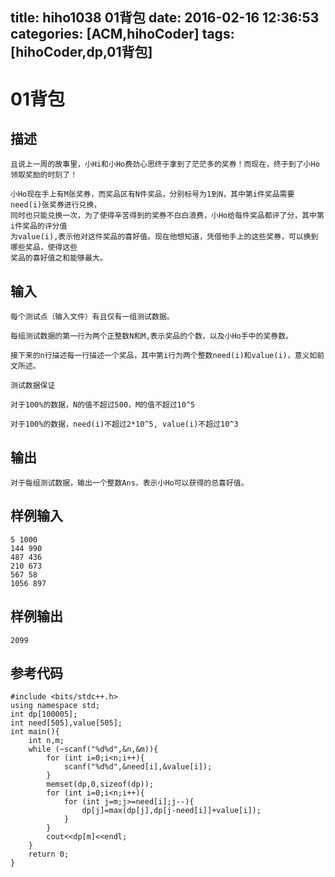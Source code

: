 title: hiho1038 01背包
date: 2016-02-16 12:36:53
categories: [ACM,hihoCoder]
tags: [hihoCoder,dp,01背包]
---
# 01背包

## 描述

	且说上一周的故事里，小Hi和小Ho费劲心思终于拿到了茫茫多的奖券！而现在，终于到了小Ho领取奖励的时刻了！

	小Ho现在手上有M张奖券，而奖品区有N件奖品，分别标号为1到N，其中第i件奖品需要need(i)张奖券进行兑换，
	同时也只能兑换一次，为了使得辛苦得到的奖券不白白浪费，小Ho给每件奖品都评了分，其中第i件奖品的评分值
	为value(i),表示他对这件奖品的喜好值。现在他想知道，凭借他手上的这些奖券，可以换到哪些奖品，使得这些
	奖品的喜好值之和能够最大。

<!--more-->

## 输入

	每个测试点（输入文件）有且仅有一组测试数据。

	每组测试数据的第一行为两个正整数N和M,表示奖品的个数，以及小Ho手中的奖券数。

	接下来的n行描述每一行描述一个奖品，其中第i行为两个整数need(i)和value(i)，意义如前文所述。

	测试数据保证

	对于100%的数据，N的值不超过500，M的值不超过10^5

	对于100%的数据，need(i)不超过2*10^5, value(i)不超过10^3

## 输出

	对于每组测试数据，输出一个整数Ans，表示小Ho可以获得的总喜好值。

## 样例输入

	5 1000
	144 990
	487 436
	210 673
	567 58
	1056 897

## 样例输出

	2099

## 参考代码
```objc
#include <bits/stdc++.h>
using namespace std;
int dp[100005];
int need[505],value[505];
int main(){
    int n,m;
    while (~scanf("%d%d",&n,&m)){
        for (int i=0;i<n;i++){
            scanf("%d%d",&need[i],&value[i]);
        }
        memset(dp,0,sizeof(dp));
        for (int i=0;i<n;i++){
            for (int j=m;j>=need[i];j--){
                dp[j]=max(dp[j],dp[j-need[i]]+value[i]);
            }
        }
        cout<<dp[m]<<endl;
    }
    return 0;
}
```
